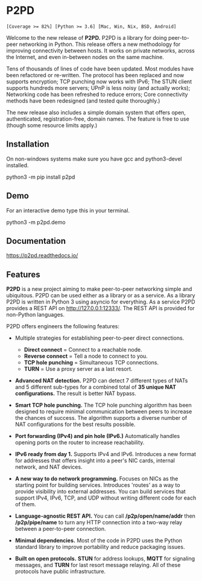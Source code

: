 # P2PD

``[Coverage >= 82%] [Python >= 3.6] [Mac, Win, Nix, BSD, Android]``

Welcome to the new release of **P2PD.** P2PD is a library for doing
peer-to-peer networking in Python. This release offers a new methodology
for improving connectivity between hosts. It works on private networks, across
the Internet, and even in-between nodes on the same machine.

Tens of thousands of lines of code have been updated. Most modules have been refactored or re-written. The protocol has been replaced and now supports encryption; TCP punching now works with IPv6; The STUN client supports hundreds more servers; UPnP is less noisy (and actually works); Networking code has been refreshed to reduce errors; Core connectivity methods have been redesigned (and tested quite thoroughly.)

The new release also includes a simple domain system that offers open,
authenticated, registration-free, domain names. The feature is free
to use (though some resource limits apply.)

## Installation

On non-windows systems make sure you have gcc and python3-devel installed.

   python3 -m pip install p2pd

## Demo

For an interactive demo type this in your terminal.

  python3 -m p2pd.demo

## Documentation

https://p2pd.readthedocs.io/

## Features

**P2PD** is a new project aiming to make peer-to-peer networking
simple and ubiquitous. P2PD can be used either as a library or as a service.
As a library P2PD is written in Python 3 using asyncio for everything.
As a service P2PD provides a REST API on http://127.0.0.1:12333/.
The REST API is provided for non-Python languages.

P2PD offers engineers the following features:

- Multiple strategies for establishing peer-to-peer direct connections.

  - **Direct connect** = Connect to a reachable node.
  - **Reverse connect** = Tell a node to connect to you.
  - **TCP hole punching** = Simultaneous TCP connections.
  - **TURN** = Use a proxy server as a last resort.
- **Advanced NAT detection.** P2PD can detect 7 different types of NATs and
   5 different sub-types for a combined total of **35 unique NAT
   configurations.** The result is better NAT bypass.
- **Smart TCP hole punching.** The TCP hole punching algorithm has been
   designed to require minimal communication between peers to increase
   the chances of success. The algorithm supports a diverse number of
   NAT configurations for the best results possible.
- **Port forwarding (IPv4) and pin hole (IPv6.)** Automatically
   handles opening ports on the router to increase reachability.
- **IPv6 ready from day 1.** Supports IPv4 and IPv6. Introduces a new
   format for addresses that offers insight into a peer's
   NIC cards, internal network, and NAT devices.
- **A new way to do network programming.** Focuses on NICs as the
   starting point for building services. Introduces 'routes' as a
   way to provide visibility into external addresses. You can build
   services that support IPv4, IPv6, TCP, and UDP without writing
   different code for each of them.
- **Language-agnostic REST API.** You can call **/p2p/open/name/addr**
   then **/p2p/pipe/name** to turn any HTTP connection into a two-way relay
   between a peer-to-peer connection.
- **Minimal dependencies.** Most of the code in P2PD uses the Python
  standard library to improve portability and reduce packaging issues.
- **Built on open protocols.**
   **STUN** for address lookups, **MQTT** for signaling messages, and
   **TURN** for last resort message relaying.
   All of these protocols have public infrastructure.
